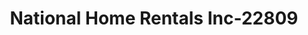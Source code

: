 ---
f_zip-code: 4401
f_state-code: ME
title: National Home Rentals Inc-22809
f_phone: 207-990-5906
f_city-only: Bangor
f_address: 334 Harlow Street Suite B Bango
f_location-unique-id: '22809'
slug: national-home-rentals-inc-22809
updated-on: '2024-05-30T13:46:58.046Z'
created-on: '2024-05-30T13:36:59.803Z'
published-on: '2024-05-30T13:54:32.469Z'
f_city-state: cms/city/bangor-me.md
f_company: cms/company/national-home-rentals-inc.md
f_state: cms/state/maine.md
layout: '[payday-loan].html'
tags: payday-loan
---